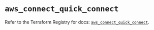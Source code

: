 # `aws_connect_quick_connect`

Refer to the Terraform Registry for docs: [`aws_connect_quick_connect`](https://registry.terraform.io/providers/hashicorp/aws/6.5.0/docs/resources/connect_quick_connect).
